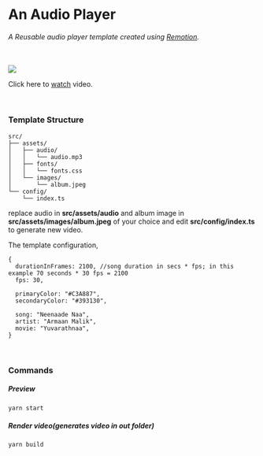 # An Audio Player

###### A Reusable audio player template created using <a href="https://www.remotion.dev/">Remotion</a>.
<br/>
<img src="https://raw.githubusercontent.com/varunpbardwaj/remotion-audio-player-template/main/src/assets/images/cover.png">

Click here to <a href="https://bardwaj.me/remotion/neenaadena">watch</a> video.

<br />

### Template Structure

```
src/
├── assets/
│   ├── audio/
│   │   └── audio.mp3
│   ├── fonts/
│   │   └── fonts.css
│   └── images/
│       └── album.jpeg
└── config/
    └── index.ts
```

replace audio in <b>src/assets/audio</b> and album image in <b>src/assets/images/album.jpeg</b> of your choice and edit <b>src/config/index.ts</b> to generate new video.

The template configuration,

```
{
  durationInFrames: 2100, //song duration in secs * fps; in this example 70 seconds * 30 fps = 2100
  fps: 30,

  primaryColor: "#C3A887",
  secondaryColor: "#393130",

  song: "Neenaade Naa",
  artist: "Armaan Malik",
  movie: "Yuvarathnaa",
}
```

<br />

### Commands

##### Preview
```bash
yarn start
```
##### Render video(generates video in out folder)
```bash
yarn build
```

<br />

